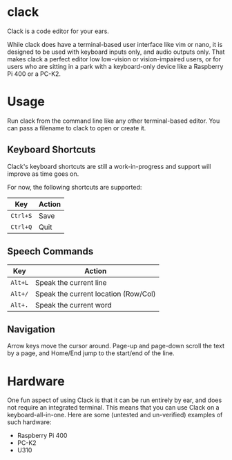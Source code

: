 # clack

Clack is a code editor for your ears.

While clack does have a terminal-based user interface like vim or nano, it is designed to be used with keyboard inputs only, and audio outputs only. That makes clack a perfect editor low low-vision or vision-impaired users, or for users who are sitting in a park with a keyboard-only device like a Raspberry Pi 400 or a PC-K2.

# Usage

Run clack from the command line like any other terminal-based editor. You can pass a filename to clack to open or create it.

## Keyboard Shortcuts

Clack's keyboard shortcuts are still a work-in-progress and support will improve as time goes on.

For now, the following shortcuts are supported:

| Key      | Action |
| -------- | ------ |
| `Ctrl+S` | Save   |
| `Ctrl+Q` | Quit   |

## Speech Commands

| Key     | Action                               |
| ------- | ------------------------------------ |
| `Alt+L` | Speak the current line               |
| `Alt+/` | Speak the current location (Row/Col) |
| `Alt+.` | Speak the current word               |

## Navigation

Arrow keys move the cursor around. Page-up and page-down scroll the text by a page, and Home/End jump to the start/end of the line.

# Hardware

One fun aspect of using Clack is that it can be run entirely by ear, and does not require an integrated terminal. This means that you can use Clack on a keyboard-all-in-one. Here are some (untested and un-verified) examples of such hardware:

-   Raspberry Pi 400
-   PC-K2
-   U310
